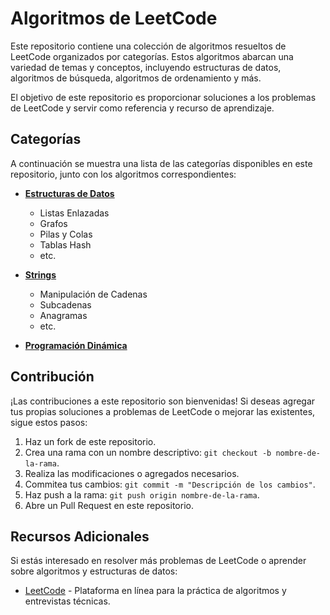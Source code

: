 # Algoritmos de LeetCode

Este repositorio contiene una colección de algoritmos resueltos de LeetCode organizados por categorías. Estos algoritmos abarcan una variedad de temas y conceptos, incluyendo estructuras de datos, algoritmos de búsqueda, algoritmos de ordenamiento y más.

El objetivo de este repositorio es proporcionar soluciones a los problemas de LeetCode y servir como referencia y recurso de aprendizaje.

## Categorías

A continuación se muestra una lista de las categorías disponibles en este repositorio, junto con los algoritmos correspondientes:

- **[Estructuras de Datos](Data_Structures/)**
    - Listas Enlazadas
    - Grafos
    - Pilas y Colas
    - Tablas Hash
    - etc.

- **[Strings](Strings/)**
    - Manipulación de Cadenas
    - Subcadenas
    - Anagramas
    - etc.

- **[Programación Dinámica](Dynamic_Programming/)**

## Contribución

¡Las contribuciones a este repositorio son bienvenidas! Si deseas agregar tus propias soluciones a problemas de LeetCode o mejorar las existentes, sigue estos pasos:

1. Haz un fork de este repositorio.
2. Crea una rama con un nombre descriptivo: `git checkout -b nombre-de-la-rama`.
3. Realiza las modificaciones o agregados necesarios.
4. Commitea tus cambios: `git commit -m "Descripción de los cambios"`.
5. Haz push a la rama: `git push origin nombre-de-la-rama`.
6. Abre un Pull Request en este repositorio.

## Recursos Adicionales

Si estás interesado en resolver más problemas de LeetCode o aprender sobre algoritmos y estructuras de datos:

- [LeetCode](https://leetcode.com/) - Plataforma en línea para la práctica de algoritmos y entrevistas técnicas.
